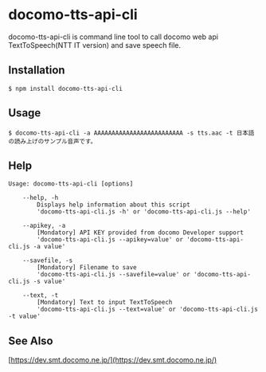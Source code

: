 # docomo-tts-api-cli

docomo-tts-api-cli is command line tool to call docomo web api TextToSpeech(NTT IT version) and save speech file.

## Installation

```
$ npm install docomo-tts-api-cli
```

## Usage

```
$ docomo-tts-api-cli -a AAAAAAAAAAAAAAAAAAAAAAAAA -s tts.aac -t 日本語の読み上げのサンプル音声です。
```

## Help

```
Usage: docomo-tts-api-cli [options]

	--help, -h
		Displays help information about this script
		'docomo-tts-api-cli.js -h' or 'docomo-tts-api-cli.js --help'

	--apikey, -a
		[Mondatory] API KEY provided from docomo Developer support
		'docomo-tts-api-cli.js --apikey=value' or 'docomo-tts-api-cli.js -a value'

	--savefile, -s
		[Mondatory] Filename to save
		'docomo-tts-api-cli.js --savefile=value' or 'docomo-tts-api-cli.js -s value'

	--text, -t
		[Mondatory] Text to input TextToSpeech
		'docomo-tts-api-cli.js --text=value' or 'docomo-tts-api-cli.js -t value'
```

## See Also
[https://dev.smt.docomo.ne.jp/](https://dev.smt.docomo.ne.jp/)
